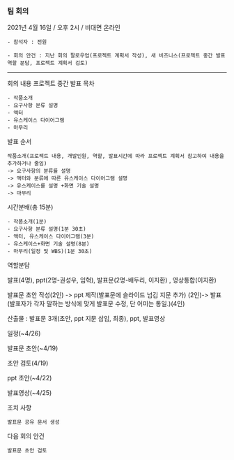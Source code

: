 ### 팀 회의
  2021년 4월 16일 / 오후 2시 / 비대면 온라인

    - 참석자 : 전원 
    
    - 회의 안건 : 지난 회의 팔로우업(프로젝트 계획서 작성), 새 비즈니스(프로젝트 중간 발표 역할 분담, 프로젝트 계획서 검토)

---

회의 내용
  프로젝트 중간 발표 목차 
    
    - 작품소개
    - 요구사항 분류 설명
    - 액터
    - 유스케이스 다이어그램
    - 마무리

  발표 순서
    
    작품소개(프로젝트 내용, 개발인원, 역할, 발표시간에 따라 프로젝트 계획서 참고하여 내용을 추가하거나 줄임)
    -> 요구사항의 분류를 설명
    -> 액터와 분류에 따른 유스케이스 다이어그램 설명 
    -> 유스케이스를 설명 +화면 기술 설명 
    -> 마무리

  시간분배(총 15분)
  
    - 작품소개(1분)
    - 요구사항 분류 설명(1분 30초)
    - 액터, 유스케이스 다이어그램(3분)
    - 유스케이스+화면 기술 설명(8분)
    - 마무리(일정 및 WBS)(1분 30초)
    
 역할분담
 
  발표(4명), ppt(2명-권성우, 임혁), 발표문(2명-배두리, 이지환) , 영상통합(이지환)

  발표문 초안 작성(2인) -> ppt 제작(발표문에 슬라이드 넘김 지문 추가) (2인)-> 발표(발표자가 각자 말하는 방식에 맞게 발표문 수정, 단 어미는 통일.)(4인)

  산출물 : 발표문 3개(초안, ppt 지문 삽입, 최종),  ppt, 발표영상

 일정(~4/26)
 
 발표문 초안(~4/19)
 
 초안 검토(4/19)
 
 ppt 초안(~4/22)
 
 발표영상(~4/25)


조치 사항
	
	발표문 공유 문서 생성 

다음 회의 안건
	
	발표문 초안 검토
